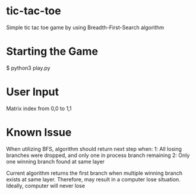 # tic-tac-toe
Simple tic tac toe game by using Breadth-First-Search algorithm

# Starting the Game
$ python3 play.py

# User Input
Matrix index from 0,0 to 1,1

# Known Issue
When utilizing BFS, algorithm should return next step when:
1: All losing branches were dropped, and only one in process branch remaining
2: Only one winning branch found at same layer

Current algorithm returns the first branch when multiple winning branch exists at same layer. Therefore, may result in a computer lose situation. Ideally, computer will never lose

